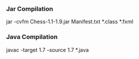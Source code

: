 ### Jar Compilation
jar -cvfm Chess-1.1-1.9.jar Manifest.txt *.class *.fxml

### Java Compilation
javac -target 1.7 -source 1.7 *.java


